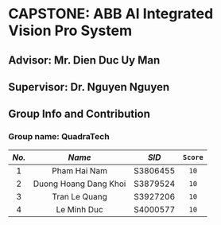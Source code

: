 # CAPSTONE: ABB AI Integrated Vision Pro System

## Advisor: Mr. Dien Duc Uy Man

## Supervisor: Dr. Nguyen Nguyen

## Group Info and Contribution

### Group name: QuadraTech

| _No._ |        _Name_         |  _SID_   | `Score` |
| :---: | :-------------------: | :------: | :-----: |
|   1   |     Pham Hai Nam      | S3806455 |  `10`   |
|   2   | Duong Hoang Dang Khoi | S3879524 |  `10`   |
|   3   |     Tran Le Quang     | S3927206 |  `10`   |
|   4   |      Le Minh Duc      | S4000577 |  `10`   |
